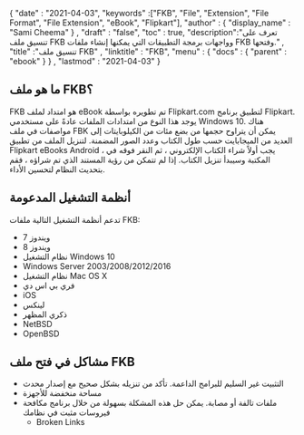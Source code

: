 {
  "date" : "2021-04-03",
  "keywords" :["FKB", "File", "Extension", "File Format", "File Extension", "eBook", "Flipkart"],
  "author" : {
    "display_name" : "Sami Cheema"
} ,
  "draft" : "false",
  "toc" : true,
  "description":"تعرف على تنسيق ملف FKB وواجهات برمجة التطبيقات التي يمكنها إنشاء ملفات FKB وفتحها." ,
  "title" :"تنسيق ملف FKB" ,
  "linktitle" : "FKB",
  "menu" : {
    "docs" : {
      "parent" : "ebook"
}
} ,
  "lastmod" : "2021-04-03"
}

## ما هو ملف FKB؟ ##

FKB هو امتداد لملف eBook تم تطويره بواسطة Flipkart.com لتطبيق برنامج Flipkart. يوجد هذا النوع من امتدادات الملفات عادةً على مستخدمي Windows 10. هناك مواصفات في ملف FBK يمكن أن يتراوح حجمها من بضع مئات من الكيلوبايتات إلى العديد من الميجابايت حسب طول الكتاب وعدد الصور المضمنة. لتنزيل الملف من تطبيق Flipkart eBooks Android ، يجب أولاً شراء الكتاب الإلكتروني ، ثم النقر فوقه في المكتبة وسيبدأ تنزيل الكتاب. إذا لم تتمكن من رؤية المستند الذي تم شراؤه ، فقم بتحديث النظام لتحسين الأداء.

## أنظمة التشغيل المدعومة ##

تدعم أنظمة التشغيل التالية ملفات FKB:

* ويندوز 7
* ويندوز 8
* نظام التشغيل Windows 10
* Windows Server 2003/2008/2012/2016
* نظام التشغيل Mac OS X
* فري بي اس دي
* iOS
* لينكس
* ذكري المظهر
* NetBSD
* OpenBSD

## مشاكل في فتح ملف FKB ##

* التثبيت غير السليم للبرامج الداعمة. تأكد من تنزيله بشكل صحيح مع إصدار محدث
* مساحة منخفضة للأجهزة
* ملفات تالفة أو مصابة. يمكن حل هذه المشكلة بسهولة من خلال برنامج مكافحة فيروسات مثبت في نظامك
  *	 Broken Links

